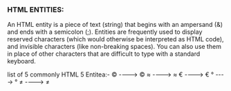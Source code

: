### HTML ENTITIES:
An HTML entity is a piece of text (string) that begins with an ampersand (&) and ends with a semicolon (;). Entities are frequently used to display reserved characters (which would otherwise be interpreted as HTML code), and invisible characters (like non-breaking spaces). You can also use them in place of other characters that are difficult to type with a standard keyboard.

list of 5 commonly HTML 5 Entitea:-
© ----> &copy;
≈ ---->	&asymp;
€ ----> &euro;
° ---->	&deg;
≠ ---->	&ne;